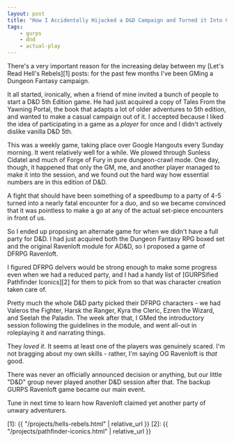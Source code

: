 ```yaml
---
layout: post
title: "How I Accidentally Hijacked a D&D Campaign and Turned it Into GURPS"
tags:
    - gurps
    - dnd
    - actual-play
---
```


There's a very important reason for the increasing delay between my [Let's Read
Hell's Rebels][1] posts: for the past few months I've been GMing a Dungeon
Fantasy campaign.

It all started, ironically, when a friend of mine invited a bunch of people to
start a D&D 5th Edition game. He had just acquired a copy of Tales From the
Yawning Portal, the book that adapts a lot of older adventures to 5th edition,
and wanted to make a casual campaign out of it. I accepted because I liked the
idea of participating in a game as a _player_ for once and I didn't actively
dislike vanilla D&D 5th.

This was a weekly game, taking place over Google Hangouts every Sunday
morning. It went relatively well for a while. We plowed through Sunless Cidatel
and much of Forge of Fury in pure dungeon-crawl mode. One day, though, it
happened that only the GM, me, and another player managed to make it into the
session, and we found out the hard way how essential numbers are in this edition
of D&D.

A fight that should have been something of a speedbump to a party of 4-5 turned
into a nearly fatal encounter for a duo, and so we became convinced that it was
pointless to make a go at any of the actual set-piece encounters in front of us.

So I ended up proposing an alternate game for when we didn't have a full party
for D&D. I had just acquired both the Dungeon Fantasy RPG boxed set and the
original Ravenloft module for AD&D, so I proposed a game of DFRPG Ravenloft.

I figured DFRPG delvers would be strong enough to make some progress even when
we had a reduced party, and I had a handy list of [GURPSified Pathfinder
Iconics][2] for them to pick from so that was character creation taken care of.

Pretty much the whole D&D party picked their DFRPG characters - we had Valeros
the Fighter, Harsk the Ranger, Kyra the Cleric, Ezren the Wizard, and Seelah the
Paladin. The week after that, I GMed the introductory session following the
guidelines in the module, and went all-out in roleplaying it and narrating
things.

They _loved it_. It seems at least one of the players was genuinely
scared. I'm not bragging about my own skills - rather, I'm saying OG Ravenloft
is _that_ good.

There was never an officially announced decision or anything, but our little
"D&D" group never played another D&D session after that. The backup GURPS
Ravenloft game became our main event.

Tune in next time to learn how Ravenloft claimed yet another party of unwary
adventurers.

[1]: {{ "/projects/hells-rebels.html" | relative_url }}
[2]: {{ "/projects/pathfinder-iconics.html" | relative_url }}
